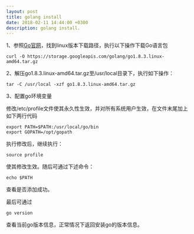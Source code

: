 ```yaml
---
layout: post
title: golang install
date: 2018-02-11 14:44:00 +0300
description: golang install.
---
```


1、参照[Go官网](https://golang.org/)，找到linux版本下载路径，执行以下操作下载Go语言包
~~~ shell
curl -O https://storage.googleapis.com/golang/go1.8.3.linux-amd64.tar.gz
~~~

2、解压go1.8.3.linux-amd64.tar.gz至/usr/local目录下，执行如下操作：
~~~ shell
tar -C /usr/local -xzf go1.8.3.linux-amd64.tar.gz
~~~

3、配置go环境变量

修改/etc/profile文件使其永久性生效，并对所有系统用户生效，在文件末尾加上如下两行代码
~~~ shell
export PATH=$PATH:/usr/local/go/bin
export GOPATH=/opt/gopath
~~~

执行修改后，继续执行：
~~~ shell
source profile
~~~

使其修改生效。随后可通过下述命令：
~~~ shell
echo $PATH
~~~

查看是否添加成功。

最后可通过
~~~ shell
go version
~~~
查看当前go版本信息，正常情况下返回安装go的版本信息。
